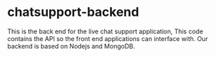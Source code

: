 # chatsupport-backend
This is the back end for the live chat support application, This code contains the API so the front end applications can interface with. Our backend is based on Nodejs and MongoDB.
